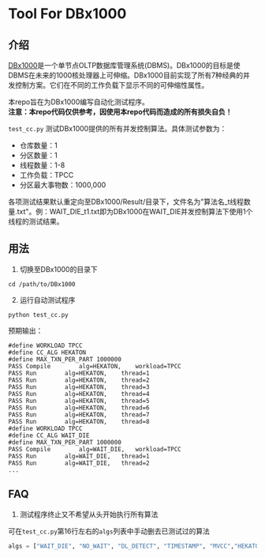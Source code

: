 # Tool For DBx1000
## 介绍
[DBx1000](https://github.com/yxymit/DBx1000)是一个单节点OLTP数据库管理系统(DBMS)。DBx1000的目标是使DBMS在未来的1000核处理器上可伸缩。DBx1000目前实现了所有7种经典的并发控制方案。它们在不同的工作负载下显示不同的可伸缩性属性。

本repo旨在为DBx1000编写自动化测试程序。  
**注意：本repo代码仅供参考，因使用本repo代码而造成的所有损失自负！**

```test_cc.py```
测试DBx1000提供的所有并发控制算法。具体测试参数为：
- 仓库数量：1
- 分区数量：1
- 线程数量：1-8
- 工作负载：TPCC
- 分区最大事物数：1000,000

各项测试结果默认重定向至DBx1000/Result/目录下，文件名为"算法名_t线程数量.txt"。例：WAIT_DIE_t1.txt即为DBx1000在WAIT_DIE并发控制算法下使用1个线程的测试结果。

## 用法
1. 切换至DBx1000的目录下
```
cd /path/to/DBx1000
```
2. 运行自动测试程序
```
python test_cc.py
```
预期输出：
```
#define WORKLOAD TPCC
#define CC_ALG HEKATON
#define MAX_TXN_PER_PART 1000000
PASS Compile		alg=HEKATON,	workload=TPCC
PASS Run		alg=HEKATON,	thread=1
PASS Run		alg=HEKATON,	thread=2
PASS Run		alg=HEKATON,	thread=3
PASS Run		alg=HEKATON,	thread=4
PASS Run		alg=HEKATON,	thread=5
PASS Run		alg=HEKATON,	thread=6
PASS Run		alg=HEKATON,	thread=7
PASS Run		alg=HEKATON,	thread=8
#define WORKLOAD TPCC
#define CC_ALG WAIT_DIE
#define MAX_TXN_PER_PART 1000000
PASS Compile		alg=WAIT_DIE,	workload=TPCC
PASS Run		alg=WAIT_DIE,	thread=1
PASS Run		alg=WAIT_DIE,	thread=2
...
```

## FAQ
1. 测试程序终止又不希望从头开始执行所有算法

可在```test_cc.py```第16行左右的```algs```列表中手动删去已测试过的算法
```python
algs = ["WAIT_DIE", "NO_WAIT", "DL_DETECT", "TIMESTAMP", "MVCC","HEKATON", "HSTORE", "OCC", "VLL", "TICTOC", "SILO"]
```
